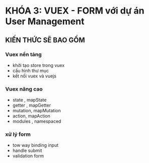 # KHÓA 3: VUEX - FORM với dự án User Management

## KIẾN THỨC SẼ BAO GỒM

### Vuex nền tảng
- khởi tạo store trong vuex
- cấu hình thư mục
- kết nối vuex và vuejs


### Vuex nâng cao
- state , mapState
- getter , mapGetter
- mutation, mapMutation
- action, mapAction
- modules , namespaced


### xử lý form
- tow way binding input
- handle submit
- validation form